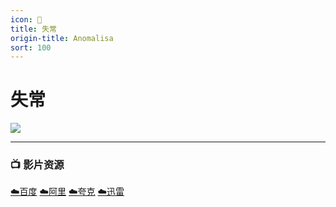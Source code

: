 ```yaml
---
icon: 👄
title: 失常
origin-title: Anomalisa
sort: 100
---
```

# 失常

![](/assets/image/anomalisa-poster.jpg)

----

### 📺 影片资源 <Badge type="tip" text="SSK字幕组" />

[☁️百度](https://pan.baidu.com/s/1haL8AG-BXEKh9qenNBMLUw?pwd=av4k) [☁️阿里](https://www.alipan.com/s/RjoMqdPvHHJ) [☁️夸克](https://pan.quark.cn/s/6d8b1638502e) [☁️迅雷](https://pan.xunlei.com/s/VObC8qgh8pcz0nl2nD__MDpPA1?pwd=yvyg#)
